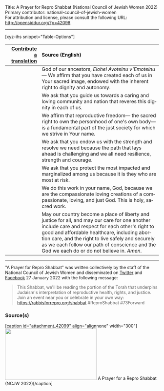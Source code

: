<html>
<head></head>
<body>
Title: A Prayer for Repro Shabbat (National Council of Jewish Women 2022)<br />
Primary contributor: national-council-of-jewish-women<br />
For attribution and license, please consult the following URL: <a href="http://opensiddur.org/?p=42098">http://opensiddur.org/?p=42098</a>
<p />
<hr />

[xyz-ihs snippet="Table-Options"]<table style="margin-left: auto; margin-right: auto;" class="draggable">
<thead><tr><th id="x" style="text-align: right;"><a href="/contribute/upload">Contribute a translation</a></th><th style="text-align: left;">Source (English)</th></tr></thead>
<tbody>
<tr><td style="vertical-align:top;">
<div class="liturgy" lang="he" style="text-align: right;">

</div></td>

<td style="vertical-align:top;">
<div class="english" lang="en" style="text-align: left;">
God of our ancestors, <em>Elohei Avoteinu v'Emoteinu</em>—
We affirm that you have created each of us in Your sacred image, 
endowed with the inherent right to dignity and autonomy.
</div></td></tr>


<tr><td style="vertical-align:top;">
<div class="liturgy" lang="he" style="text-align: right;">

</div></td>

<td style="vertical-align:top;">
<div class="english" lang="en" style="text-align: left;">
We ask that you guide us towards 
a caring and loving community and nation 
that reveres this dignity in each of us.
</div></td></tr>


<tr><td style="vertical-align:top;">
<div class="liturgy" lang="he" style="text-align: right;">

</div></td>

<td style="vertical-align:top;">
<div class="english" lang="en" style="text-align: left;">
We affirm that reproductive freedom—
the sacred right to own the personhood of one's own body—
is a fundamental part of the just society 
for which we strive in Your name.
</div></td></tr>


<tr><td style="vertical-align:top;">
<div class="liturgy" lang="he" style="text-align: right;">

</div></td>

<td style="vertical-align:top;">
<div class="english" lang="en" style="text-align: left;">
We ask that you endow us with 
the strength and resolve we need 
because the path that lays ahead is challenging 
and we all need resilience, strength and courage.
</div></td></tr>


<tr><td style="vertical-align:top;">
<div class="liturgy" lang="he" style="text-align: right;">

</div></td>

<td style="vertical-align:top;">
<div class="english" lang="en" style="text-align: left;">
We ask that you protect 
the most impacted and marginalized among us 
because it is they who are most at risk.
</div></td></tr>


<tr><td style="vertical-align:top;">
<div class="liturgy" lang="he" style="text-align: right;">

</div></td>

<td style="vertical-align:top;">
<div class="english" lang="en" style="text-align: left;">
We do this work in your name, God, 
because we are the compassionate loving creations 
of a compassionate, loving, and just God. 
This is holy, sacred work. 
</div></td></tr>


<tr><td style="vertical-align:top;">
<div class="liturgy" lang="he" style="text-align: right;">

</div></td>

<td style="vertical-align:top;">
<div class="english" lang="en" style="text-align: left;">
May our country become a place of liberty and justice for all, 
and may our care for one another 
include care and respect for each other's right 
to good and affordable healthcare, including abortion care, 
and the right to live safely and securely 
as we each follow our path of conscience 
and the God we each do or do not believe in.
<em>Amen</em>.
</div></td></tr>
</tbody></table>

<hr />

"A Prayer for Repro Shabbat" was written collectively by the staff of the National Council of Jewish Women and disseminated on <a href="https://twitter.com/NCJW/status/1486740310558482432">Twitter</a> and <a href="https://www.facebook.com/NCJWInc/posts/4912097915479840">Facebook</a> 27 January 2022 with the following message:

<blockquote>
This Shabbat, we'll be reading the portion of the Torah that underpins Judaism's interpretation of reproductive health, rights, and justice. Join an event near you or celebrate in your own way: <a href="https://rabbisforrepro.org/shabbat">https://rabbisforrepro.org/shabbat</a> #ReproShabbat #73Forward
</blockquote>

<h3>Source(s)</h3>

[caption id="attachment_42099" align="alignnone" width="300"]<a href="https://opensiddur.org/wp-content/uploads/2022/01/A-Prayer-for-a-Repro-Shabbat-NCJW-2022.jpg"><img src="https://opensiddur.org/wp-content/uploads/2022/01/A-Prayer-for-a-Repro-Shabbat-NCJW-2022-300x169.jpg" alt="" width="300" height="169" class="size-medium wp-image-42099" /></a> A Prayer for a Repro Shabbat (NCJW 2022)[/caption]</span> 

&nbsp;
</body>
</html>